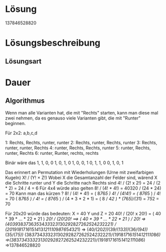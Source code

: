 # Lösung
137846528820

# Lösungsbeschreibung
## Lösungsart


# Dauer


## Algorithmus
Wenn man alle Varianten hat, die mit "Rechts" starten, kann man diese mal zwei nehmen, da es genauso viele Varianten gibt, die mit "Runter" beginnen.

Für 2x2:
a,b,c,d

1: Rechts, Rechts, runter, runter
2: Rechts, runter, Rechts, runter
3: Rechts, runter, runter, Rechts
4: runter, Rechts, Rechts, runter
5: runter, Rechts, runter, Rechts
6: runter, Runter, rechts, rechts

Binär wäre das
1, 1, 0, 0
1, 0, 1, 0
1, 0, 0, 1
0, 1, 1, 0
0, 1, 0, 1

Das erinnert an Permutation mit Wiederholungen (Urne mit zweifarbigen Kugeln)
X! / (Y! × Z!)
Wobei X die Gesamtanzahl der Felder sind, wärend X die Schritte runter und Y die Schritte nach Rechts sind
4! / (2! x 2!) = 24 / (2 * 2) = 24 / 4 = 6
Für 4x4 würde also gelten
8! / (4! * 4!) = 40320 / (24 * 24) = 70
Kann man das kürzen ?
8! / (4! * 4!) = ( 8*7*6*5 ) *4! / (4!*4!) =  ( 8*7*6*5 ) / 4! = 70 
( 8*7*6*5 ) / 4! = ( 8*7*6*5 ) / (4 * 3 * 2 * 1) = ( 8 / 4*2 ) * (7*6*5)/(3*1) = 7*5*2 = 70

Für 20x20 würde das bedeuten:
X = 40
Y und Z = 20
40! / (20! x 20!) = ( 40 * 39 * ... * 22 * 21 ) *20! / (20!*20! ==> ( 40 * 39 * ... * 22 * 21 ) / 20!
=> (40*39*38*37*36*35*34*33*32*31*30*29*28*27*26*25*24*23*22*21) / (20*19*18*17*16*15*14*13*12*11*10*9*8*7*6*5*4*3*2*1)
=> (40/(20*2))*(39/(13*3))*(36/(9*4))*(35/(7*5))* (38*37*34*33*32*31*30*29*28*27*26*25*24*23*22*21)/(19*18*17*16*15*14*12*11*10*8*6)
=>(38*37*34*33*32*31*30*29*28*27*26*25*24*23*22*21)/(19*18*17*16*15*14*12*11*10*8*6)
=>137846528820